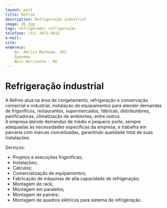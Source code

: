 ```yaml
---
layout: post
title: Refrim
description: Refrigeração industrial
image: 26.jpg
tags: refrigerador refrigeração 
telefone: (31) 3473-5015
e-mail: 
site: 
endereco:
    Av. Abilío Machado. 395 
    Ipanema
    Belo Horizonte - MG
---
```


# Refrigeração industrial

A Refrim atua na área de congelamento, refrigeração e conservação comercial e industrial, instalação de equipamentos para 
atender demandas de frigoríficos, restaurantes, supermercados, fábricas, distribuidores, panificadoras, climatização 
de ambientes, entre outros.  
A empresa atende demandas de médio e pequeno porte, sempre adequadas às necessidades específicas da empresa, e trabalha 
em parceria com marcas conceituadas, garantindo qualidade total de suas instalações.

Serviços:

* Projetos e execuções frigorificas;
* Instalações;
* Cálculos;
* Comercialização de equipamentos;
* Fabricação de máquinas de alta capacidade de refrigeração;
* Montagem de rack;
* Montagem em paralelos;
* Montagem de painéis;
* Montagem de quadros elétricos para sistema de refrigeração.

 




